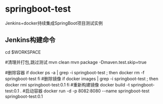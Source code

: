 # springboot-test
Jenkins+docker持续集成SpringBoot项目测试实例

Jenkins构建命令
---------------
cd $WORKSPACE

#清理并打包,跳过测试
mvn clean
mvn package -Dmaven.test.skip=true  

#删除容器
if docker ps -a | grep -i springboot-test ; then
	docker rm -f springboot-test
fi
#删除镜像
if docker images | grep -i springboot-test ; then
	docker rmi springboot-test:0.1
fi
#重新构建镜像
docker build -t springboot-test:0.1 .
#启动容器
docker run -d -p 8082:8080 --name springboot-test springboot-test:0.1

```
